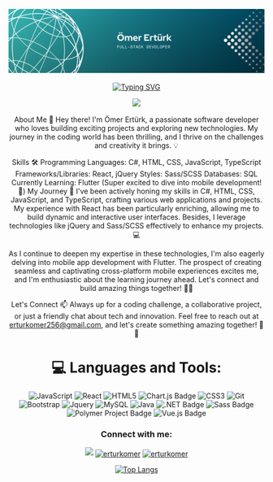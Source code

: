 ![MasterHead](https://github.com/erturkomer/Whatsapp-Web-Clone/blob/main/assets/images/Profile/Technology%20LinkedIn%20Banner%20in%20Blue%20White%20and%20Grey%20Modern%20Style.png)

<div align="center">
  <a href="https://github.com/erturkomer">
  <img align="center" src="https://readme-typing-svg.demolab.com?font=Fira+Code&size=28&duration=3000&pause=500&center=true&vCenter=true&width=435&lines=%e2%9c%a8+Ömer+Ertürk+%e2%9c%a8;%f0%9f%93%9a+Software+Developer+%f0%9f%92%bb;Welcome+To+My+Profile+%f0%9f%91%80" alt="Typing SVG" />
 </a>
 <div/>
  
 <div align="center">
  
  ![](https://komarev.com/ghpvc/?username=erturkomer&color=blue)
  
About Me 🚀
Hey there! I'm Ömer Ertürk, a passionate software developer who loves building exciting projects and exploring new technologies. My journey in the coding world has been thrilling, and I thrive on the challenges and creativity it brings. 💡

Skills 🛠️
Programming Languages: C#, HTML, CSS, JavaScript, TypeScript
Frameworks/Libraries: React, jQuery
Styles: Sass/SCSS
Databases: SQL
Currently Learning: Flutter (Super excited to dive into mobile development! 📱)
My Journey 🌟
I've been actively honing my skills in C#, HTML, CSS, JavaScript, and TypeScript, crafting various web applications and projects. My experience with React has been particularly enriching, allowing me to build dynamic and interactive user interfaces. Besides, I leverage technologies like jQuery and Sass/SCSS effectively to enhance my projects. 💻

As I continue to deepen my expertise in these technologies, I'm also eagerly delving into mobile app development with Flutter. The prospect of creating seamless and captivating cross-platform mobile experiences excites me, and I'm enthusiastic about the learning journey ahead. Let's connect and build amazing things together! 🚀✨

Let's Connect 📫
Always up for a coding challenge, a collaborative project, or just a friendly chat about tech and innovation. Feel free to reach out at erturkomer256@gmail.com, and let's create something amazing together! 🌟🚀

# 💻 Languages and Tools:
![JavaScript](https://img.shields.io/badge/javascript-%23323330.svg?style=for-the-badge&logo=javascript&logoColor=%23F7DF1E)
![React](https://img.shields.io/badge/react-%2320232a.svg?style=for-the-badge&logo=react&logoColor=%2361DAFB)
![HTML5](https://img.shields.io/badge/html5-%23E34F26.svg?style=for-the-badge&logo=html5&logoColor=white)
![Chart.js Badge](https://img.shields.io/badge/Chart.js-FF6384?logo=chartdotjs&logoColor=fff&style=for-the-badge)
![CSS3](https://img.shields.io/badge/css3-%231572B6.svg?style=for-the-badge&logo=css3&logoColor=white)
![Git](https://img.shields.io/badge/git-%23F05033.svg?style=for-the-badge&logo=git&logoColor=white)
![Bootstrap](https://img.shields.io/badge/bootstrap-%23563D7C.svg?style=for-the-badge&logo=bootstrap&logoColor=white)
![Jquery](https://img.shields.io/badge/jQuery-%230769AD.svg?logo=jquery&style=for-the-badge&logoColor=white)
![MySQL](https://img.shields.io/badge/mysql-%2300f.svg?style=for-the-badge&logo=mysql&logoColor=white)
![Java](https://img.shields.io/badge/java-%23ED8B00.svg?style=for-the-badge&logo=java&logoColor=white)
![.NET Badge](https://img.shields.io/badge/.NET-512BD4?logo=dotnet&logoColor=fff&style=for-the-badge)
![Sass Badge](https://img.shields.io/badge/Sass-C69?logo=sass&logoColor=fff&style=for-the-badge)
![Polymer Project Badge](https://img.shields.io/badge/Polymer%20Project-FF4470?logo=polymerproject&logoColor=fff&style=for-the-badge)
![Vue.js Badge](https://img.shields.io/badge/Vue.js-4FC08D?logo=vuedotjs&logoColor=fff&style=for-the-badge)

<h3 align="center">Connect with me:</h3>
<p align="center">
<a href="https://github.com/erturkomer"><img src="https://user-images.githubusercontent.com/73097560/115834477-dbab4500-a447-11eb-908a-139a6edaec5c.gif"></a>
<a href="https://www.leetcode.com/erturkomer" target="blank"><img align="center" src="https://raw.githubusercontent.com/rahuldkjain/github-profile-readme-generator/master/src/images/icons/Social/leet-code.svg" alt="erturkomer" height="30" width="40" /></a>
<a href="https://medium.com/@erturkomer" target="blank"><img align="center" src="https://raw.githubusercontent.com/rahuldkjain/github-profile-readme-generator/master/src/images/icons/Social/medium.svg" alt="erturkomer" height="30" width="40" /></a>
</p>



  [![Top Langs](https://github-readme-stats.vercel.app/api/top-langs/?username=erturkomer&layout=compact)](https://github.com/anuraghazra/github-readme-stats)

<div/>
